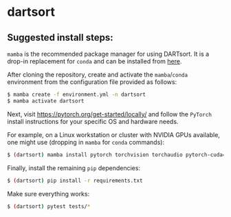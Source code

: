 # dartsort

## Suggested install steps:

`mamba` is the recommended package manager for using DARTsort. It is a drop-in replacement for `conda` and can be installed from [here](https://mamba.readthedocs.io/en/latest/installation.html).

After cloning the repository, create and activate the `mamba`/`conda` environment from the configuration file provided as follows:

```bash
$ mamba create -f environment.yml -n dartsort
$ mamba activate dartsort
```

Next, visit https://pytorch.org/get-started/locally/ and follow the `PyTorch` install instructions for your specific OS and hardware needs.

For example, on a Linux workstation or cluster with NVIDIA GPUs available, one might use (dropping in `mamba` for `conda` commands):

```bash
$ (dartsort) mamba install pytorch torchvision torchaudio pytorch-cuda=11.8 -c pytorch -c nvidia
```

Finally, install the remaining `pip` dependencies:

```bash
$ (dartsort) pip install -r requirements.txt
```

Make sure everything works:

```bash
$ (dartsort) pytest tests/*
```
